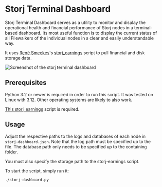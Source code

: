 # Storj Terminal Dashboard
Storj Terminal Dashboard serves as a utility to monitor and display the operational health and financial performance of Storj nodes in a terminal-based dashboard. Its most useful function is to display the current status of all Filewalkers of the individual nodes in a clear and easily understandable way.

It uses [René Smeekes](https://github.com/ReneSmeekes)'s [storj_earnings](https://github.com/ReneSmeekes/storj_earnings) script to pull financial and disk storage data. 

![Screenshot of the storj terminal dashboard](https://github.com/lukhuber/storj-terminal-dashboard/blob/main/images/screenshot.png?raw=true)

## Prerequisites
Python 3.2 or newer is required in order to run this script. 
It was tested on Linux with 3.12. Other operating systems are likely to also work.

[This storj_earnings](https://github.com/ReneSmeekes/storj_earnings) script is required.

## Usage
Adjust the respective paths to the logs and databases of each node in <code>storj-dashboard.json</code>. Note that the log path must be specified up to the file. The database path only needs to be specified up to the containing folder. 

You must also specify the storage path to the storj-earnings script.

To start the script, simply run it:
```
./storj-dashboard.py
```

